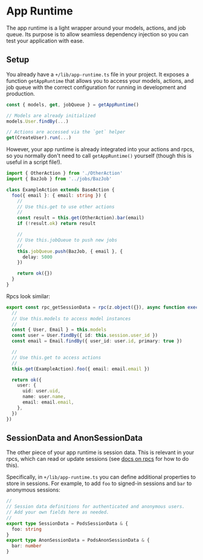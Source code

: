 # App Runtime

The app runtime is a light wrapper around your models, actions, and job queue. Its purpose is to allow seamless dependency injection so you can test your application with ease.

## Setup

You already have a `+/lib/app-runtime.ts` file in your project. It exposes a function `getAppRuntime` that allows you to access your models, actions, and job queue with the correct configuration for running in development and production.

```ts
const { models, get, jobQueue } = getAppRuntime()

// Models are already initialized
models.User.findBy(...)

// Actions are accessed via the `get` helper
get(CreateUser).run(...)
```

However, your app runtime is already integrated into your actions and rpcs, so you normally don't need to call `getAppRuntime()` yourself (though this is useful in a script file!).

```ts
import { OtherAction } from './OtherAction'
import { BazJob } from '../jobs/BazJob'

class ExampleAction extends BaseAction {
  foo({ email }: { email: string }) {
    //
    // Use this.get to use other actions
    //
    const result = this.get(OtherAction).bar(email)
    if (!result.ok) return result

    //
    // Use this.jobQueue to push new jobs
    //
    this.jobQueue.push(BazJob, { email }, {
      delay: 5000
    })

    return ok({})
  }
}
```

Rpcs look similar:

```ts
export const rpc_getSessionData = rpc(z.object({}), async function execute() {
  //
  // Use this.models to access model instances
  //
  const { User, Email } = this.models
  const user = User.findBy({ id: this.session.user_id })
  const email = Email.findBy({ user_id: user.id, primary: true })

  //
  // Use this.get to access actions
  //
  this.get(ExampleAction).foo({ email: email.email })

  return ok({
    user: {
      uid: user.uid,
      name: user.name,
      email: email.email,
    },
  })
})
```

## SessionData and AnonSessionData

The other piece of your app runtime is session data. This is relevant in your rpcs, which can read or update sessions (see [docs on rpcs](./rpcs.md) for how to do this).

Specifically, in `+/lib/app-runtime.ts` you can define additional properties to store in sessions. For example, to add `foo` to signed-in sessions and `bar` to anonymous sessions:

```ts
//
// Session data definitions for authenticated and anonymous users.
// Add your own fields here as needed.
//
export type SessionData = PodsSessionData & {
  foo: string
}
export type AnonSessionData = PodsAnonSessionData & {
  bar: number
}
```
